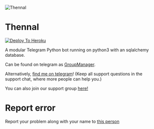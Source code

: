 ![Thennal](https://telegra.ph/file/dd87602c291e8bf063d4b.jpg)
# Thennal

[![Deploy To Heroku](https://www.herokucdn.com/deploy/button.svg)](https://dashboard.heroku.com/new?template=https://github.com/DONOFTELEGRAM/Thennal)

A modular Telegram Python bot running on python3 with an sqlalchemy database.

Can be found on telegram as [GroupManager](https://t.me/ShizukaSupport).

Alternatively, [find me on telegram](https://t.me/ElisaRobot)! (Keep all support questions in the support chat, where more people can help you.)

You can also join our support group [here!](https://t.me/ShizukaSupport)

# Report error
Report your problem along with your name to [this person](https://t.me/DON_OF_TELEGRAM)
